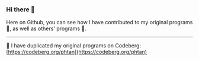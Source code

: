 ### Hi there 👋

Here on Github, you can see how I have contributed to my original programs 🌱, as well as others' programs 👯.

---

🔭 I have duplicated my original programs on Codeberg: [https://codeberg.org/phtan](https://codeberg.org/phtan)
<!--
**phtan/phtan** is a ✨ _special_ ✨ repository because its `README.md` (this file) appears on your GitHub profile.

Here are some ideas to get you started:

- 🔭 I’m currently working on ...
- 🌱 I’m currently learning ...
- 👯 I’m looking to collaborate on ...
- 🤔 I’m looking for help with ...
- 💬 Ask me about ...
- 📫 How to reach me: ...
- 😄 Pronouns: ...
- ⚡ Fun fact: ...
-->
